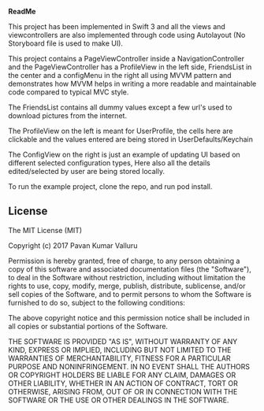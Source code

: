**ReadMe**

This project has been implemented in Swift 3 and all the views and viewcontrollers are also implemented through code using Autolayout (No Storyboard file is used to make UI). 

This project contains a PageViewController inside a NavigationController and the PageViewController has a ProfileView in the left side, FriendsList in the center and a configMenu in the right all using MVVM pattern and demonstrates how MVVM helps in writing a more readable and maintainable code compared to typical MVC style.

The FriendsList contains all dummy values except a few url's used to download pictures from the internet. 

The ProfileView on the left is meant for UserProfile, the cells here are clickable and the values entered are being stored in UserDefaults/Keychain

The ConfigView on the right is just an example of updating UI based on different selected configuration types, Here also all the details edited/selected by user are being stored locally.

To run the example project, clone the repo, and run pod install.

## License ##

The MIT License (MIT)

Copyright (c) 2017 Pavan Kumar Valluru

Permission is hereby granted, free of charge, to any person obtaining a copy
of this software and associated documentation files (the "Software"), to deal
in the Software without restriction, including without limitation the rights
to use, copy, modify, merge, publish, distribute, sublicense, and/or sell
copies of the Software, and to permit persons to whom the Software is
furnished to do so, subject to the following conditions:

The above copyright notice and this permission notice shall be included in all
copies or substantial portions of the Software.

THE SOFTWARE IS PROVIDED "AS IS", WITHOUT WARRANTY OF ANY KIND, EXPRESS OR
IMPLIED, INCLUDING BUT NOT LIMITED TO THE WARRANTIES OF MERCHANTABILITY,
FITNESS FOR A PARTICULAR PURPOSE AND NONINFRINGEMENT. IN NO EVENT SHALL THE
AUTHORS OR COPYRIGHT HOLDERS BE LIABLE FOR ANY CLAIM, DAMAGES OR OTHER
LIABILITY, WHETHER IN AN ACTION OF CONTRACT, TORT OR OTHERWISE, ARISING FROM,
OUT OF OR IN CONNECTION WITH THE SOFTWARE OR THE USE OR OTHER DEALINGS IN THE
SOFTWARE.